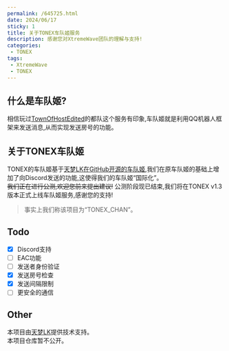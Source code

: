 ```yaml
---
permalink: /645725.html
date: 2024/06/17
sticky: 1
title: 关于TONEX车队姬服务
description: 感谢您对XtremeWave团队的理解与支持!
categories:
 - TONEX
tags:
 - XtremeWave
 - TONEX
---
```

## 什么是车队姬?
相信玩过[TownOfHostEdited](https://github.com/KARPED1EM/TownOfNext/tree/TOHE)的都队这个服务有印象,车队姬就是利用QQ机器人框架来发送消息,从而实现发送房号的功能。

## 关于TONEX车队姬
TONEX的车队姬基于[天梦LK在GitHub开源的车队姬](https://github.com/TianMengLucky/CDJ),我们在原车队姬的基础上增加了向Discord发送的功能,这使得我们的车队姬“国际化”。<br>
~~我们正在进行公测,欢迎您前来提出建议!~~ 公测阶段现已结束,我们将在TONEX v1.3版本正式上线车队姬服务,感谢您的支持!
> 事实上我们称该项目为“TONEX_CHAN”。

## Todo
 - [x] Discord支持
 - [ ] EAC功能
 - [ ] 发送者身份验证
 - [x] 发送房号检查
 - [x] 发送间隔限制
 - [ ] 更安全的通信

## Other
本项目由[天梦LK](https://github.com/TianMengLucky)提供技术支持。<br>
本项目仓库暂不公开。